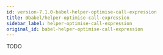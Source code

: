 ```yaml
---
id: version-7.1.0-babel-helper-optimise-call-expression
title: @babel/helper-optimise-call-expression
sidebar_label: helper-optimise-call-expression
original_id: babel-helper-optimise-call-expression
---
```


TODO

